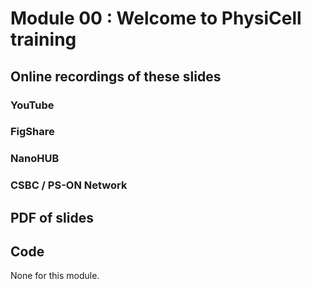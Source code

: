 # Module 00 : Welcome to PhysiCell training

## Online recordings of these slides

### YouTube

### FigShare 

### NanoHUB

### CSBC / PS-ON Network 


## PDF of slides 



## Code
None for this module. 
